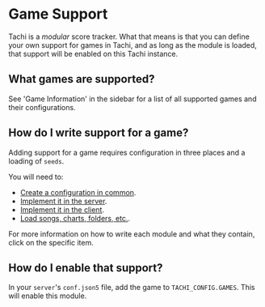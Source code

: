 # Game Support

Tachi is a *modular* score tracker. What that means is that you can define your own
support for games in Tachi, and as long as the module is loaded, that support will
be enabled on this Tachi instance.

## What games are supported?

See 'Game Information' in the sidebar for a list of all supported games and their configurations.

## How do I write support for a game?

Adding support for a game requires configuration in three places and a loading of `seeds`.

You will need to:

- [Create a configuration in common](./common-config/index.md).
- [Implement it in the server](./server-impl.md).
- [Implement it in the client](./client-impl.md).
- [Load songs, charts, folders, etc.](./seeds.md).

For more information on how to write each module and what they contain, click on the specific item.

## How do I enable that support?

In your `server`'s `conf.json5` file, add the game to `TACHI_CONFIG.GAMES`. This will enable this module.
